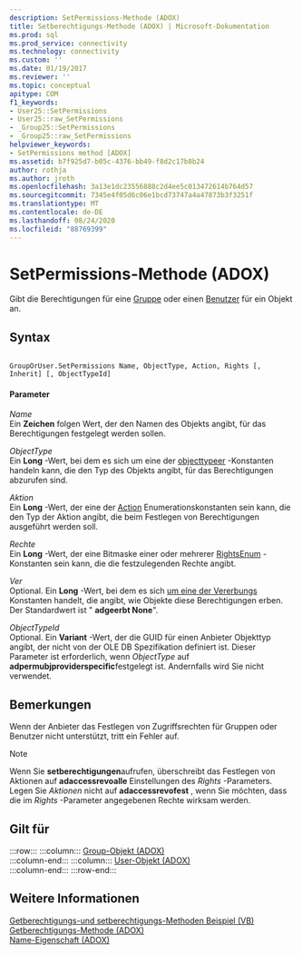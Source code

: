```yaml
---
description: SetPermissions-Methode (ADOX)
title: Setberechtigungs-Methode (ADOX) | Microsoft-Dokumentation
ms.prod: sql
ms.prod_service: connectivity
ms.technology: connectivity
ms.custom: ''
ms.date: 01/19/2017
ms.reviewer: ''
ms.topic: conceptual
apitype: COM
f1_keywords:
- User25::SetPermissions
- User25::raw_SetPermissions
- _Group25::SetPermissions
- _Group25::raw_SetPermissions
helpviewer_keywords:
- SetPermissions method [ADOX]
ms.assetid: b7f925d7-b05c-4376-bb49-f8d2c17b8b24
author: rothja
ms.author: jroth
ms.openlocfilehash: 3a13e1dc23556888c2d4ee5c013472614b764d57
ms.sourcegitcommit: 7345e4f05d6c06e1bcd73747a4a47873b3f3251f
ms.translationtype: MT
ms.contentlocale: de-DE
ms.lasthandoff: 08/24/2020
ms.locfileid: "88769399"
---
```

# <a name="setpermissions-method-adox"></a>SetPermissions-Methode (ADOX)
Gibt die Berechtigungen für eine [Gruppe](./group-object-adox.md) oder einen [Benutzer](./user-object-adox.md) für ein Objekt an.  
  
## <a name="syntax"></a>Syntax  
  
```  
  
GroupOrUser.SetPermissions Name, ObjectType, Action, Rights [, Inherit] [, ObjectTypeId]  
```  
  
#### <a name="parameters"></a>Parameter  
 *Name*  
 Ein **Zeichen** folgen Wert, der den Namen des Objekts angibt, für das Berechtigungen festgelegt werden sollen.  
  
 *ObjectType*  
 Ein **Long** -Wert, bei dem es sich um eine der [objecttypeer](./objecttypeenum.md) -Konstanten handeln kann, die den Typ des Objekts angibt, für das Berechtigungen abzurufen sind.  
  
 *Aktion*  
 Ein **Long** -Wert, der eine der [Action](./actionenum.md) Enumerationskonstanten sein kann, die den Typ der Aktion angibt, die beim Festlegen von Berechtigungen ausgeführt werden soll.  
  
 *Rechte*  
 Ein **Long** -Wert, der eine Bitmaske einer oder mehrerer [RightsEnum](./rightsenum.md) -Konstanten sein kann, die die festzulegenden Rechte angibt.  
  
 *Ver*  
 Optional. Ein **Long** -Wert, bei dem es sich [um eine der Vererbungs](./inherittypeenum.md) Konstanten handelt, die angibt, wie Objekte diese Berechtigungen erben. Der Standardwert ist " **adgeerbt None**".  
  
 *ObjectTypeId*  
 Optional. Ein **Variant** -Wert, der die GUID für einen Anbieter Objekttyp angibt, der nicht von der OLE DB Spezifikation definiert ist. Dieser Parameter ist erforderlich, wenn *ObjectType* auf **adpermubjproviderspecific**festgelegt ist. Andernfalls wird Sie nicht verwendet.  
  
## <a name="remarks"></a>Bemerkungen  
 Wenn der Anbieter das Festlegen von Zugriffsrechten für Gruppen oder Benutzer nicht unterstützt, tritt ein Fehler auf.  
  
> [!NOTE]
>  Wenn Sie **setberechtigungen**aufrufen, überschreibt das Festlegen von Aktionen auf **adaccessrevoalle** Einstellungen des *Rights* -Parameters. Legen Sie *Aktionen* nicht auf **adaccessrevofest** , wenn Sie möchten, dass die im *Rights* -Parameter angegebenen Rechte wirksam werden.  
  
## <a name="applies-to"></a>Gilt für  

:::row:::
    :::column:::
        [Group-Objekt (ADOX)](./group-object-adox.md)  
    :::column-end:::
    :::column:::
        [User-Objekt (ADOX)](./user-object-adox.md)  
    :::column-end:::
:::row-end:::

## <a name="see-also"></a>Weitere Informationen  
 [Getberechtigungs-und setberechtigungs-Methoden Beispiel (VB)](./getpermissions-and-setpermissions-methods-example-vb.md)   
 [Getberechtigungs-Methode (ADOX)](./getpermissions-method-adox.md)   
 [Name-Eigenschaft (ADOX)](./name-property-adox.md)